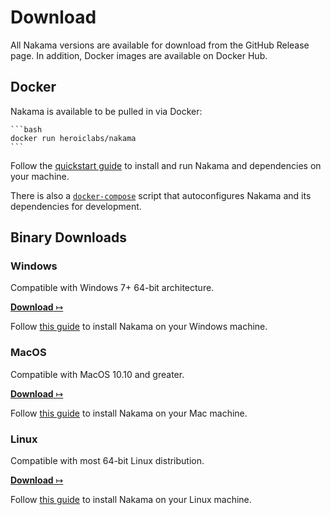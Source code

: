 # Download

All Nakama versions are available for download from the GitHub Release page. In addition, Docker images are available on Docker Hub.

## Docker

Nakama is available to be pulled in via Docker:

	```bash
	docker run heroiclabs/nakama
	```

Follow the [quickstart guide](install-docker-quickstart.md) to install and run Nakama and dependencies on your machine.

There is also a [`docker-compose`](install-docker-quickstart.md#using-docker-compose) script that autoconfigures Nakama and its dependencies for development.

## Binary Downloads

### Windows

Compatible with Windows 7+ 64-bit architecture.

<a href="https://github.com/heroiclabs/nakama/releases/latest" target="_blank"><b>Download</b> &#x21A6;</a>

Follow [this guide](install-binary.md#install-nakama-on-windows) to install Nakama on your Windows machine.

### MacOS

Compatible with MacOS 10.10 and greater.

<a href="https://github.com/heroiclabs/nakama/releases/latest" target="_blank"><b>Download</b> &#x21A6;</a>

Follow [this guide](install-binary.md#install-nakama-on-macos) to install Nakama on your Mac machine.

### Linux

Compatible with most 64-bit Linux distribution.

<a href="https://github.com/heroiclabs/nakama/releases/latest" target="_blank"><b>Download</b> &#x21A6;</a>

Follow [this guide](install-binary.md#install-nakama-on-linux) to install Nakama on your Linux machine.
